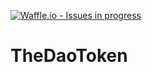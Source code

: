 [![Waffle.io - Issues in progress](https://badge.waffle.io/FeeDooReeC/TheDaoToken.png?label=in%20progress&title=In%20Progress)](https://waffle.io/FeeDooReeC/TheDaoToken?utm_source=badge)
# TheDaoToken